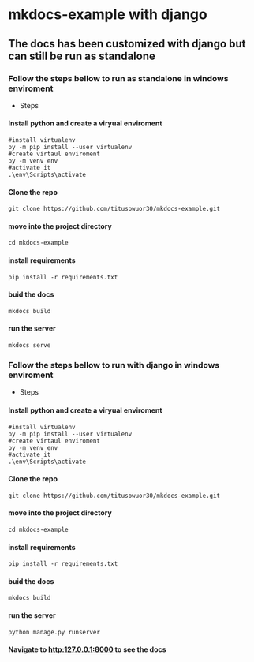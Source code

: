 # mkdocs-example with django 
## The docs has been customized with django but can still be run as standalone
### Follow the steps bellow to run as standalone in windows enviroment
* Steps
#### Install python and create a viryual enviroment
```shell
#install virtualenv
py -m pip install --user virtualenv
#create virtaul enviroment
py -m venv env
#activate it
.\env\Scripts\activate
```
#### Clone the repo
```shell
git clone https://github.com/titusowuor30/mkdocs-example.git
```
#### move into the project directory
```shell
cd mkdocs-example
```
#### install requirements
```shell
pip install -r requirements.txt
```
#### buid the docs
```script
mkdocs build
```
#### run the server
```shell
mkdocs serve
```
### Follow the steps bellow to run with django in windows enviroment
* Steps
#### Install python and create a viryual enviroment
```shell
#install virtualenv
py -m pip install --user virtualenv
#create virtaul enviroment
py -m venv env
#activate it
.\env\Scripts\activate
```
#### Clone the repo
```shell
git clone https://github.com/titusowuor30/mkdocs-example.git
```
#### move into the project directory
```shell
cd mkdocs-example
```
#### install requirements
```shell
pip install -r requirements.txt
```
#### buid the docs
```script
mkdocs build
```
#### run the server
```shell
python manage.py runserver
```
#### Navigate to <a href="https://mkdocs.readthedocs.io/en/0.15.3/user-guide/writing-your-docs/">http:127.0.0.1:8000</a> to see the docs
